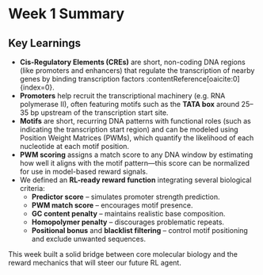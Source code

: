 # Week 1 Summary

## Key Learnings

- **Cis-Regulatory Elements (CREs)** are short, non-coding DNA regions (like promoters and enhancers) that regulate the transcription of nearby genes by binding transcription factors :contentReference[oaicite:0]{index=0}.
- **Promoters** help recruit the transcriptional machinery (e.g. RNA polymerase II), often featuring motifs such as the **TATA box** around 25–35 bp upstream of the transcription start site.
- **Motifs** are short, recurring DNA patterns with functional roles (such as indicating the transcription start region) and can be modeled using Position Weight Matrices (PWMs), which quantify the likelihood of each nucleotide at each motif position.
- **PWM scoring** assigns a match score to any DNA window by estimating how well it aligns with the motif pattern—this score can be normalized for use in model-based reward signals.
- We defined an **RL-ready reward function** integrating several biological criteria:
  - **Predictor score** – simulates promoter strength prediction.
  - **PWM match score** – encourages motif presence.
  - **GC content penalty** – maintains realistic base composition.
  - **Homopolymer penalty** – discourages problematic repeats.
  - **Positional bonus** and **blacklist filtering** – control motif positioning and exclude unwanted sequences.

This week built a solid bridge between core molecular biology and the reward mechanics that will steer our future RL agent.